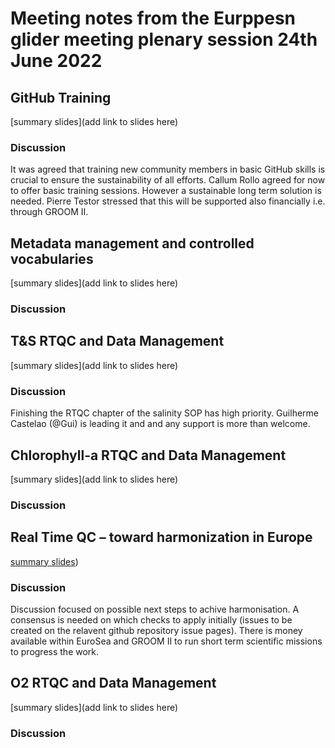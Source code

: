 # Meeting notes from the Eurppesn glider meeting plenary session 24th June 2022

## GitHub Training
[summary slides](add link to slides here)
### Discussion
It was agreed that training new community members in basic GitHub skills is crucial to ensure the sustainability of all efforts. 
Callum Rollo agreed for now to offer basic training sessions. However a sustainable long term solution is needed. 
Pierre Testor stressed that this will be supported also financially i.e. through GROOM II.

## Metadata management and controlled vocabularies
[summary slides](add link to slides here)
### Discussion


## T&S RTQC and Data Management
[summary slides](add link to slides here)
### Discussion
Finishing the RTQC chapter of the salinity SOP has high priority. Guilherme Castelao (@Gui) is leading it and and any support is more than welcome. 

## Chlorophyll-a RTQC and Data Management
[summary slides](add link to slides here)
### Discussion


## Real Time QC – toward harmonization in Europe
[summary slides](https://github.com/OceanGlidersCommunity/meeting_notes/blob/main/Glider%20workshop%20-%20RTQC%20harmonisation%20wrap%20up%20-%20jbuck.pdf))
### Discussion
Discussion focused on possible next steps to achive harmonisation. A consensus is needed on which checks to apply initially (issues to be created on the relavent github repository issue pages). There is money available within EuroSea and GROOM II to run short term scientific missions to progress the work.

## O2 RTQC and Data Management
[summary slides](add link to slides here)
### Discussion

